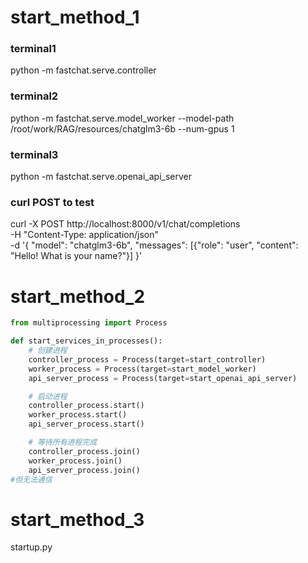 # start_method_1
### terminal1
python -m fastchat.serve.controller

### terminal2
python -m fastchat.serve.model_worker --model-path /root/work/RAG/resources/chatglm3-6b --num-gpus 1

### terminal3
python -m fastchat.serve.openai_api_server

### curl POST to test
curl -X POST http://localhost:8000/v1/chat/completions \
-H "Content-Type: application/json" \
-d '{
    "model": "chatglm3-6b",
    "messages": [{"role": "user", "content": "Hello! What is your name?"}]
}'

# start_method_2
```python
from multiprocessing import Process

def start_services_in_processes():
    # 创建进程
    controller_process = Process(target=start_controller)
    worker_process = Process(target=start_model_worker)
    api_server_process = Process(target=start_openai_api_server)

    # 启动进程
    controller_process.start()
    worker_process.start()
    api_server_process.start()

    # 等待所有进程完成
    controller_process.join()
    worker_process.join()
    api_server_process.join()
#但无法通信
```

# start_method_3
startup.py
